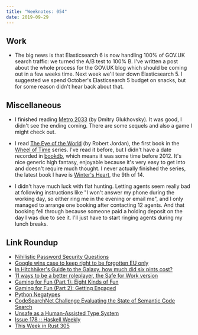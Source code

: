 ```yaml
---
title: "Weeknotes: 054"
date: 2019-09-29
---
```


## Work

- The big news is that Elasticsearch 6 is now handling 100% of GOV.UK
  search traffic: we turned the A/B test to 100% B.  I've written a
  post about the whole process for the GOV.UK blog which should be
  coming out in a few weeks time.  Next week we'll tear down
  Elasticsearch 5.  I suggested we spend October's Elasticsearch 5
  budget on snacks, but for some reason didn't hear back about that.

## Miscellaneous

- I finished reading [Metro 2033][] (by Dmitry Glukhovsky).  It was
  good, I didn't see the ending coming.  There are some sequels and
  also a game I might check out.

- I read [The Eye of the World][] (by Robert Jordan), the first book
  in the [Wheel of Time][] series.  I've read it before, but I didn't
  have a date recorded in [bookdb][], which means it was some time
  before 2012.  It's nice generic high fantasy, enjoyable because it's
  very easy to get into and doesn't require much thought.  I never
  actually finished the series, the latest book I have is [Winter's
  Heart][], the 9th of 14.

- I didn't have much luck with flat hunting.  Letting agents seem
  really bad at following instructions like "I won't answer my phone
  during the working day, so either ring me in the evening or email
  me", and I only managed to arrange one booking after contacting 12
  agents.  And that booking fell through because someone paid a
  holding deposit on the day I was due to see it.  I'll just have to
  start ringing agents during my lunch breaks.

[Metro 2033]: https://en.wikipedia.org/wiki/Metro_2033
[The Eye of the World]: https://en.wikipedia.org/wiki/The_Eye_of_the_World
[Wheel of Time]: https://en.wikipedia.org/wiki/The_Wheel_of_Time
[bookdb]: https://www.barrucadu.co.uk/bookdb/
[Winter's Heart]: https://en.wikipedia.org/wiki/Winter%27s_Heart

## Link Roundup

- [Nihilistic Password Security Questions](https://www.mcsweeneys.net/articles/nihilistic-password-security-questions)
- [Google wins case to keep right to be forgotten EU only](https://www.theguardian.com/technology/2019/sep/24/victory-for-google-in-landmark-right-to-be-forgotten-case)
- [In Hitchhiker's Guide to the Galaxy, how much did six pints cost?](https://scifi.stackexchange.com/questions/128515/in-hitchhikers-guide-to-the-galaxy-how-much-did-six-pints-cost)
- [11 ways to be a better roleplayer, the Safe for Work version](http://lookrobot.co.uk/11-ways-better-roleplayer-safe-work-version/)
- [Gaming for Fun (Part 1): Eight Kinds of Fun](https://theangrygm.com/gaming-for-fun-part-1-eight-kinds-of-fun/)
- [Gaming for Fun (Part 2): Getting Engaged](https://theangrygm.com/gaming-for-fun-part-2-getting-engaged/)
- [Python Negatypes](https://www.hillelwayne.com/post/negatypes/)
- [CodeSearchNet Challenge Evaluating the State of Semantic Code Search](https://arxiv.org/pdf/1909.09436.pdf)
- [Unsafe as a Human-Assisted Type System](https://matklad.github.io/2019/07/25/unsafe-as-a-type-system.html)
- [Issue 178 :: Haskell Weekly](https://haskellweekly.news/issues/178.html)
- [This Week in Rust 305](https://this-week-in-rust.org/blog/2019/09/24/this-week-in-rust-305/)
